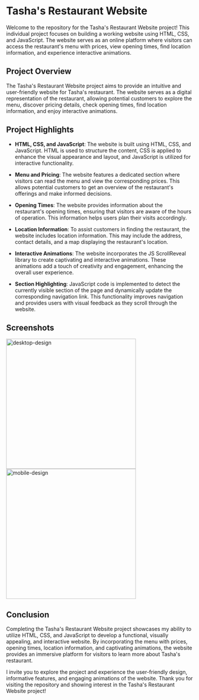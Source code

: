 # Tasha's Restaurant Website

Welcome to the repository for the Tasha's Restaurant Website project! This individual project focuses on building a working website using HTML, CSS, and JavaScript. The website serves as an online platform where visitors can access the restaurant's menu with prices, view opening times, find location information, and experience interactive animations.

## Project Overview

The Tasha's Restaurant Website project aims to provide an intuitive and user-friendly website for Tasha's restaurant. The website serves as a digital representation of the restaurant, allowing potential customers to explore the menu, discover pricing details, check opening times, find location information, and enjoy interactive animations.

## Project Highlights

- **HTML, CSS, and JavaScript**: The website is built using HTML, CSS, and JavaScript. HTML is used to structure the content, CSS is applied to enhance the visual appearance and layout, and JavaScript is utilized for interactive functionality.

- **Menu and Pricing**: The website features a dedicated section where visitors can read the menu and view the corresponding prices. This allows potential customers to get an overview of the restaurant's offerings and make informed decisions.

- **Opening Times**: The website provides information about the restaurant's opening times, ensuring that visitors are aware of the hours of operation. This information helps users plan their visits accordingly.

- **Location Information**: To assist customers in finding the restaurant, the website includes location information. This may include the address, contact details, and a map displaying the restaurant's location.

- **Interactive Animations**: The website incorporates the JS ScrollReveal library to create captivating and interactive animations. These animations add a touch of creativity and engagement, enhancing the overall user experience.

- **Section Highlighting**: JavaScript code is implemented to detect the currently visible section of the page and dynamically update the corresponding navigation link. This functionality improves navigation and provides users with visual feedback as they scroll through the website.

## Screenshots

<img src="https://github.com/chriszimbizi/tashas-kitchen-v2/assets/121321293/d5c5f61f-02f4-4969-9c74-da6d2222a0ea" height="350" alt="desktop-design" />
<img src="https://github.com/chriszimbizi/tashas-kitchen-v2/assets/121321293/cf1f55f5-4cb7-445f-9cc2-45ce41719c89" height="350" alt="mobile-design"/>

## Conclusion

Completing the Tasha's Restaurant Website project showcases my ability to utilize HTML, CSS, and JavaScript to develop a functional, visually appealing, and interactive website. By incorporating the menu with prices, opening times, location information, and captivating animations, the website provides an immersive platform for visitors to learn more about Tasha's restaurant.

I invite you to explore the project and experience the user-friendly design, informative features, and engaging animations of the website. Thank you for visiting the repository and showing interest in the Tasha's Restaurant Website project!
